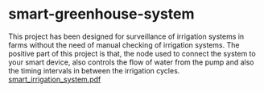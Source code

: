 # smart-greenhouse-system
This project has been designed for surveillance of irrigation systems in farms without the need of manual checking of irrigation systems. The positive part of this project is that, the node used to connect the system to your smart device, also controls the flow of water from the pump and also the timing intervals in between the irrigation cycles.
[smart_irrigation_system.pdf](https://github.com/Shivani-Singh-Bhadauria/smart-greenhouse-system/files/11632319/smart_irrigation_system.pdf)
